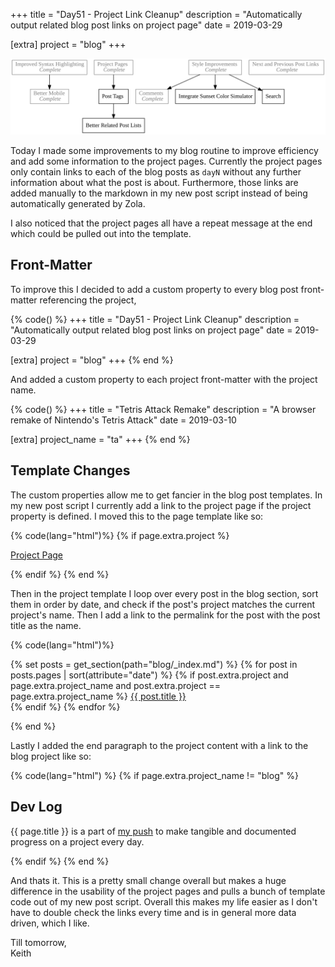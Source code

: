 +++
title = "Day51 - Project Link Cleanup"
description = "Automatically output related blog post links on project page"
date = 2019-03-29

[extra]
project = "blog"
+++

![Todo](./todo.svg)

Today I made some improvements to my blog routine to improve efficiency and add
some information to the project pages. Currently the project pages only contain
links to each of the blog posts as `dayN` without any further information about
what the post is about. Furthermore, those links are added manually to the
markdown in my new post script instead of being automatically generated by Zola.

I also noticed that the project pages all have a repeat message at the end which
could be pulled out into the template.

## Front-Matter

To improve this I decided to add a custom property to every blog post
front-matter referencing the project,

{% code() %}
+++
title = "Day51 - Project Link Cleanup"
description = "Automatically output related blog post links on project page"
date = 2019-03-29

[extra]
project = "blog"
+++
{% end %}

And added a custom property to each project front-matter with the project name.

{% code() %}
+++
title = "Tetris Attack Remake"
description = "A browser remake of Nintendo's Tetris Attack"
date = 2019-03-10

[extra]
project_name = "ta"
+++
{% end %}

## Template Changes

The custom properties allow me to get fancier in the blog post templates. In my
new post script I currently add a link to the project page if the project
property is defined. I moved this to the page template like so:

{% code(lang="html")%}
  {% if page.extra.project %}
  <p>
    <a href="../../projects/{{ page.extra.project }}/">Project Page</a>
  </p>
  {% endif %}
{% end %}

Then in the project template I loop over every post in the blog section, sort
them in order by date, and check if the post's project matches the current
project's name. Then I add a link to the permalink for the post with the post
title as the name.

{% code(lang="html")%}
<p>
  {% set posts = get_section(path="blog/_index.md") %}
  {% for post in posts.pages | sort(attribute="date") %}
    {% if post.extra.project and
          page.extra.project_name and
          post.extra.project == page.extra.project_name %}
      <a href="{{ post.permalink }}">{{ post.title }}</a>
      <br>
    {% endif %}
  {% endfor %}
</p>
{% end %}

Lastly I added the end paragraph to the project content with a link to the blog
project like so:

{% code(lang="html") %}
{% if page.extra.project_name != "blog" %}
  <h2>Dev Log</h2>
  <p>
    {{ page.title }} is a part of <a href="http://02credits.com/projects/blog/">my push</a> to make
    tangible and documented progress on a project every day.
  </p>
{% endif %}
{% end %}

And thats it. This is a pretty small change overall but makes a huge difference
in the usability of the project pages and pulls a bunch of template code out of
my new post script. Overall this makes my life easier as I don't have to double check the links every time and is in general more data driven, which I like.

Till tomorrow,  
Keith
